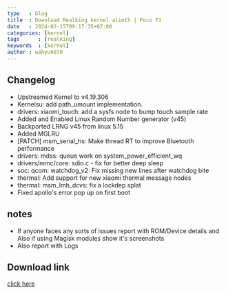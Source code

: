 ```yaml
---
type   : blog
title  : Download Realking kernel alioth | Poco F3
date   : 2024-02-15T09:17:35+07:00
categories: [kernel]
tags      : [realking]
keywords  : [kernel]
author : wahyu6070
---
```


## Changelog

- Upstreamed Kernel to v4.19.306
- Kernelsu: add path_umount implementation.
- drivers: xiaomi_touch: add a sysfs node to bump touch sample rate
- Added and Enabled Linux Random Number generator (v45)
- Backported LRNG v45 from linux 5.15
- Added MGLRU
- [PATCH] msm_serial_hs: Make thread RT to improve Bluetooth performance
- drivers: mdss: queue work on system_power_efficient_wq
- drivers/mmc/core: sdio.c - fix for better deep sleep
- soc: qcom: watchdog_v2: Fix missing new lines after watchdog bite
- thermal: Add support for new xiaomi thermal message nodes
- thermal: msm_lmh_dcvs: fix a lockdep splat
- Fixed apollo's error pop up on first boot

## notes

- If anyone faces any sorts of issues report with ROM/Device details and Also if using Magisk modules show it's screenshots
- Also report with Logs




## Download link

[click here](https://www.pling.com/p/1858015/)
